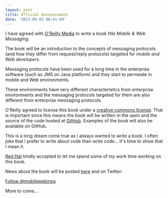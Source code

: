 ```yaml
---
layout: post
title: Official Announcement
date: '2013-09-02 08:41:09'
---
```


I have agreed with [O'Reilly Media][oreilly] to write a book title _Mobile &amp; Web Messaging_.


The book will be an introduction to the concepts of messaging protocols (and how they differ from request/reply protocols) targeted for _mobile and Web developers_.

Messaging protocols have been used for a long time in the enterprise software (such as JMS on Java platform) and they start to permeate in mobile and Web environments.

These environments have very different characteristics from enterprise environments and the messaging protocols targeted for them are also different from enterprise messaging protocols.

O'Reilly agreed to license this book under a [creative commons license][commons]. That is important since this means the book will be written in the _open_ and the source of the code hosted at [GitHub][github]. Examples of the book will also be available on GitHub.

This is a long dream come true as I always wanted to write a book. I often joke that I prefer to write about code than  write code... It's time to show that I mean it.

[Red Hat][redhat] kindly accepted to let me spend some of my work time working on this book.

News about the book will be posted [here](.) and on Twitter:

<div>
<a href="https://twitter.com/mobilewebmsg" class="twitter-follow-button" data-show-count="false" data-size="large">Follow @mobilewebmsg</a>
<script>!function(d,s,id){var js,fjs=d.getElementsByTagName(s)[0],p=/^http:/.test(d.location)?'http':'https';if(!d.getElementById(id)){js=d.createElement(s);js.id=id;js.src=p+'://platform.twitter.com/widgets.js';fjs.parentNode.insertBefore(js,fjs);}}(document, 'script', 'twitter-wjs');</script>
</div>

More to come...

[commons]: http://creativecommons.org/licenses/by-nc-nd/3.0/us/deed.en_US
[oreilly]: http://oreilly.com
[redhat]: http://redhat.com
[github]: https://github.com/mobile-web-messaging/book/